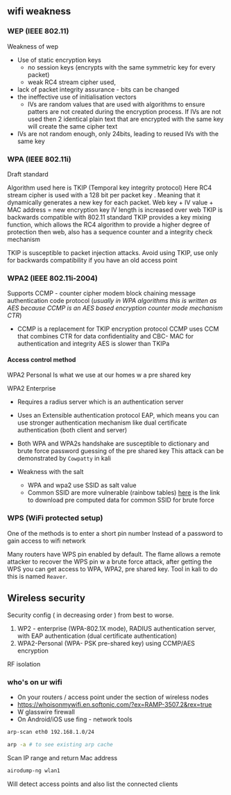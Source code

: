 ## wifi weakness
### WEP (IEEE 802.11)

Weakness of wep
- Use of static encryption keys
	- no session keys (encrypts with the same symmetric key for every packet) 
	- weak RC4 stream cipher used,
- lack of packet integrity assurance - bits can be changed 
- the ineffective use of initialisation vectors 
	- IVs are random values that are used with algorithms to ensure patters are not created during the encryption process. If IVs are not used then 2 identical plain text that are encrypted with the same key will create the same cipher text
- IVs are not random enough, only 24bits, leading to reused IVs with the same key
### WPA (IEEE 802.11i)
Draft standard 

Algorithm used here is TKIP (Temporal key integrity protocol)
Here RC4 stream cipher is used with a 128 bit per packet key . Meaning that it dynamically generates a new key for each packet. 
Web key + IV value + MAC address = new encryption key 
IV length is increased over web 
TKIP is backwards compatible with 802.11 standard 
TKIP provides a key mixing function, which allows the RC4 algorithm to provide a higher degree of protection then web, also has a sequence counter and a integrity check mechanism 

TKIP is susceptible to packet injection attacks.
Avoid using TKIP, use only for backwards compatibility if you have an old access point 

### WPA2 (IEEE 802.11i-2004)

Supports CCMP - counter cipher modem block chaining message authentication code protocol (*usually in WPA algorithms this is written as AES because CCMP is an AES based encryption counter mode mechanism CTR*)
- CCMP is a replacement for TKIP encryption protocol 
CCMP uses CCM that combines CTR for data confidentiality and CBC- MAC for authentication and integrity 
AES is slower than TKIPa
#### Access control method 

WPA2 Personal
Is what we use at our homes w a pre shared key 

WPA2 Enterprise 
- Requires a radius server which is an authentication server 
- Uses an Extensible authentication protocol EAP, which means you can use stronger authentication mechanism like dual certificate authentication (both client and server)

- Both WPA and WPA2s handshake are susceptible to dictionary and brute force password guessing of the pre shared key 
	This attack can be demonstrated by `Cowpatty` in kali
- Weakness with the salt
	- WPA and wpa2 use SSID as salt value 
	- Common SSID are more vulnerable (rainbow tables)  [here](https://www.renderlab.net/projects/WPA-tables/) is the link to download pre computed data for common SSID for brute force 
### WPS (WiFi protected setup)

One of the methods is to enter a short pin number Instead of a password to gain access to wifi network 

Many routers have WPS pin enabled by default. The flame allows a remote attacker to recover the WPS pin w a brute force attack, after getting the WPS you can get access to WPA, WPA2, pre shared key. Tool in kali to do this is named `Reaver`.
## Wireless security 
Security config ( in decreasing order ) from best to worse.
1. WP2 - enterprise (WPA-802.1X mode), RADIUS authentication server, with EAP authentication (dual certificate authentication)
2. WPA2-Personal (WPA- PSK pre-shared key) using CCMP/AES encryption

RF isolation 

### who's on ur wifi

- On your routers / access point under the section of wireless nodes
- https://whoisonmywifi.en.softonic.com/?ex=RAMP-3507.2&rex=true
- W glasswire firewall 
- On Android/iOS use fing - network tools

```sh
arp-scan eth0 192.168.1.0/24

arp -a # to see existing arp cache
```
Scan IP range and return Mac address 

```sh
airodump-ng wlan1
```
Will detect access points and also list the connected clients 

